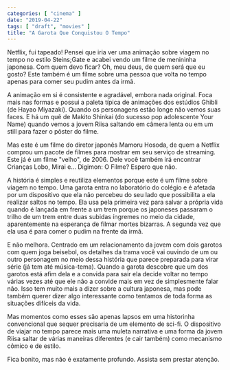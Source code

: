 ```yaml
---
categories: [ "cinema" ]
date: "2019-04-22"
tags: [ "draft", "movies" ]
title: "A Garota Que Conquistou O Tempo"
---
```

Netflix, fui tapeado! Pensei que iria ver uma animação sobre viagem
no tempo no estilo Steins;Gate e acabei vendo um filme de menininha
japonesa. Com quem devo ficar? Oh, meu deus, de quem será que eu
gosto? Este também é um filme sobre uma pessoa que volta no tempo
apenas para comer seu pudim antes da irmã.

A animação em si é consistente e agradável, embora nada original. Foca
mais nas formas e possui a paleta típica de animações dos estúdios
Ghibli (de Hayao Miyazaki). Quando os personagens estão longe não vemos
suas faces. E há um quê de Makito Shinkai (do sucesso pop adolescente
Your Name) quando vemos a jovem Riisa saltando em câmera lenta ou em
um still para fazer o pôster do filme.

Mas este é um filme do diretor japonês Mamoru Hosoda, de quem a
Netflix comprou um pacote de filmes para mostrar em seu serviço de
streaming. Este já é um filme "velho", de 2006. Dele você também irá
encontrar Crianças Lobo, Mirai e... Digimon: O Filme? Espero que não.

A história é simples e reutiliza elementos porque este é um filme
sobre viagem no tempo. Uma garota entra no laboratório do colégio
e é afetada por um dispositivo que ela não percebeu do seu lado que
possibilita a ela realizar saltos no tempo. Ela usa pela primeira vez para
salvar a própria vida quando é lançada em frente a um trem porque os
japoneses passaram o trilho de um trem entre duas subidas íngremes no
meio da cidade, aparentemente na esperança de filmar mortes bizarras. A
segunda vez que ela usa é para comer o pudim na frente da irmã.

E não melhora. Centrado em um relacionamento da jovem com dois garotos
com quem joga beisebol, os detalhes da trama você vai ouvindo de um ou
outro personagem no meio dessa história que parece preparada para virar
série (já tem até música-tema). Quando a garota descobre que um dos
garotos está afim dela e a convida para sair ela decide voltar no tempo
várias vezes até que ele não a convide mais em vez de simplesmente
falar não. Isso tem muito mais a dizer sobre a cultura japonesa, mas
pode também querer dizer algo interessante como tentamos de toda forma
as situações difíceis da vida.

Mas momentos como esses são apenas lapsos em uma historinha convencional
que sequer precisaria de um elemento de sci-fi. O dispositivo de viajar
no tempo parece mais uma muleta narrativa e uma forma da jovem Riisa
saltar de várias maneiras diferentes (e cair também) como mecanismo
cômico e de estilo.

Fica bonito, mas não é exatamente profundo. Assista sem prestar
atenção.
